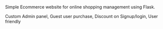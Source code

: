 Simple Ecommerce website for online shopping management using Flask.

Custom Admin panel,
Guest user purchase,
Discount on Signup/login,
User friendly